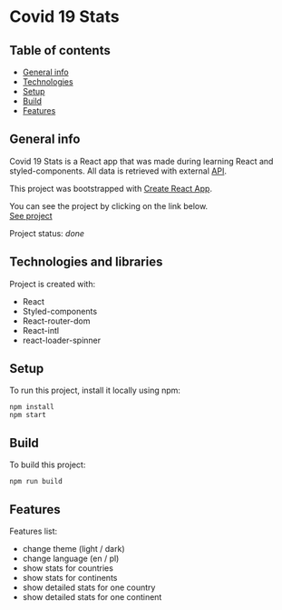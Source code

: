 # Covid 19 Stats

## Table of contents

- [General info](#general-info)
- [Technologies](#technologies-and-libraries)
- [Setup](#setup)
- [Build](#build)
- [Features](#features)

## General info

Covid 19 Stats is a React app that was made during learning React and styled-components. All data is retrieved with external [API](https://rapidapi.com/api-sports/api/covid-193).

This project was bootstrapped with [Create React App](https://github.com/facebook/create-react-app).

You can see the project by clicking on the link below.\
[See project](https://karol-wolski.github.io/covid-19-stats/)

Project status: _done_

## Technologies and libraries

Project is created with:

- React
- Styled-components
- React-router-dom
- React-intl
- react-loader-spinner

## Setup

To run this project, install it locally using npm:

```
npm install
npm start
```

## Build

To build this project:

```
npm run build
```

## Features

Features list:

- change theme (light / dark)
- change language (en / pl)
- show stats for countries
- show stats for continents
- show detailed stats for one country
- show detailed stats for one continent
